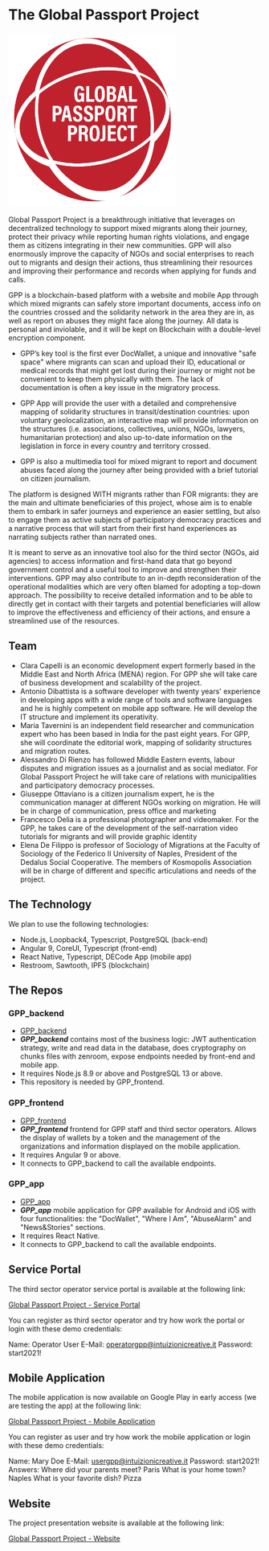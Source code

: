# The Global Passport Project
![Global Passport Project Logo](https://raw.githubusercontent.com/LedgerProject/GPP_backend/main/logo.png)

Global Passport Project is a breakthrough initiative that leverages on decentralized technology to support mixed migrants along their journey, protect their privacy while reporting human rights violations, and engage them as citizens integrating in their new communities. GPP will also enormously improve the capacity of NGOs and social enterprises to reach out to migrants and design their actions, thus streamlining their resources and improving their performance and records when applying for funds and calls.

GPP is a blockchain-based platform with a website and mobile App through which mixed migrants can safely store important documents, access info on
the countries crossed and the solidarity network in the area they are in, as well as report on abuses they might face along the journey. All data is personal and inviolable, and it will be kept on Blockchain with a double-level encryption component.

* GPP’s key tool is the first ever DocWallet, a unique and innovative "safe space" where migrants can scan and upload their ID, educational or medical records that might get lost during their journey or might not be convenient to keep them physically with them. The lack of documentation is often a key issue in the migratory process.

* GPP App will provide the user with a detailed and comprehensive mapping of solidarity structures in transit/destination countries: upon voluntary geolocalization, an interactive map will provide information on the structures (i.e. associations, collectives, unions, NGOs, lawyers, humanitarian protection) and also up-to-date information on the legislation in force in every country and territory crossed.

* GPP is also a multimedia tool for mixed migrant to report and document abuses faced along the journey after being provided with a brief tutorial on citizen journalism.

The platform is designed WITH migrants rather than FOR migrants: they are the main and ultimate beneficiaries of this project, whose aim is to enable them to embark in safer journeys and experience an easier settling, but also to engage them as active subjects of participatory democracy practices and a narrative process that will start from their first hand experiences as narrating subjects rather than narrated ones.

It is meant to serve as an innovative tool also for the third sector (NGOs, aid agencies) to access information and first-hand data that go beyond government control and a useful tool to improve and strengthen their interventions. GPP may also contribute to an in-depth reconsideration of the operational modalities which are very often blamed for adopting a top-down approach. The possibility to receive detailed information and to be able to directly get in contact with their targets and potential beneficiaries will allow to improve the effectiveness and efficiency of their actions, and ensure a streamlined use of the resources.

## Team

* Clara Capelli is an economic development expert formerly based in the Middle East and North Africa (MENA) region. For GPP she will take care of business development and scalability of the project.
* Antonio Dibattista is a software developer with twenty years' experience in developing apps with a wide range of tools and software languages and he is highly competent on mobile app software. He will develop the IT structure and implement its operativity. 
* Maria Tavernini is an independent field researcher and communication expert who has been based in India for the past eight years. For GPP, she will coordinate the editorial work, mapping of solidarity structures and migration routes. 
* Alessandro Di Rienzo has followed Middle Eastern events, labour disputes and migration issues as a journalist and as social mediator. For Global Passport Project he will take care of relations with municipalities and participatory democracy processes.
* Giuseppe Ottaviano is a citizen journalism expert, he is the communication manager at different NGOs working on migration. He will be in charge of communication, press office and marketing 
* Francesco Delia is a professional photographer and videomaker. For the GPP, he takes care of the development of the self-narration video tutorials for migrants and will provide graphic identity
* Elena De Filippo is professor of Sociology of Migrations at the Faculty of Sociology of the Federico II University of Naples, President of the Dedalus Social Cooperative. 
The members of Kosmopolis Association will be in charge of different and specific articulations and needs of the project.

## The Technology

We plan to use the following technologies:

 - Node.js, Loopback4, Typescript, PostgreSQL (back-end)
 - Angular 9, CoreUI, Typescript (front-end)
 - React Native, Typescript, DECode App (mobile app)
 - Restroom, Sawtooth, IPFS (blockchain)

## The Repos

###  GPP_backend
 - [GPP_backend](https://github.com/LedgerProject/GPP_backend)
 - ***GPP_backend*** contains most of the business logic: JWT authentication strategy, write and read data in the database, does cryptography on chunks files with zenroom, expose endpoints needed by front-end and mobile app.
 - It requires Node.js 8.9 or above and PostgreSQL 13 or above.
 - This repository is needed by GPP_frontend.

###  GPP_frontend
 - [GPP_frontend](https://github.com/LedgerProject/GPP_frontend)
 - ***GPP_frontend*** frontend for GPP staff and third sector operators. Allows the display of wallets by a token and the management of the organizations and information displayed on the mobile application.
 - It requires Angular 9 or above.
 - It connects to GPP_backend to call the available endpoints.

###  GPP_app
 - [GPP_app](https://github.com/LedgerProject/GPP_app)
 - ***GPP_app*** mobile application for GPP available for Android and iOS with four functionalities: the "DocWallet", "Where I Am", "AbuseAlarm" and "News&Stories" sections.
 - It requires React Native.
 - It connects to GPP_backend to call the available endpoints.

## Service Portal

The third sector operator service portal is available at the following link:

[Global Passport Project - Service Portal](https://www.gppadmin.org)

You can register as third sector operator and try how work the portal or login with these demo credentials:

Name: Operator User
E-Mail: operatorgpp@intuizionicreative.it
Password: start2021!

## Mobile Application

The mobile application is now available on Google Play in early access (we are testing the app) at the following link:

[Global Passport Project - Mobile Application](https://play.google.com/store/apps/details?id=com.kosmopolis.gpp)

You can register as user and try how work the mobile application or login with these demo credentials:

Name: Mary Doe
E-Mail: usergpp@intuizionicreative.it
Password: start2021!
Answers:
Where did your parents meet?  Paris
What is your home town?       Naples
What is your favorite dish?   Pizza

## Website

The project presentation website is available at the following link:

[Global Passport Project - Website](https://www.globalpassportproject.org)

